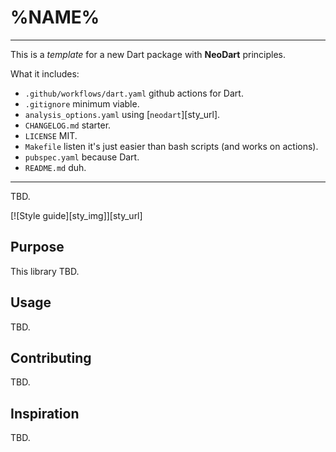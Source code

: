 # %NAME%

<!-- DELETE START -->

---

This is a _template_ for a new Dart package with **NeoDart** principles.

What it includes:

- `.github/workflows/dart.yaml` github actions for Dart.
- `.gitignore` minimum viable.
- `analysis_options.yaml` using [`neodart`][sty_url].
- `CHANGELOG.md` starter.
- `LICENSE` MIT.
- `Makefile` listen it's just easier than bash scripts (and works on actions).
- `pubspec.yaml` because Dart.
- `README.md` duh.

---

<!-- DELETE END -->

TBD.

<!-- ENABLE WHEN PUBLISHED
[![On pub.dev][pub_img]][pub_url]
[![Code coverage][cov_img]][cov_url]
[![Github action status][gha_img]][gha_url]
[![Dartdocs][doc_img]][doc_url]
-->

[![Style guide][sty_img]][sty_url]

[pub_url]: https://pub.dartlang.org/packages/%NAME%
[pub_img]: https://img.shields.io/pub/v/%NAME%.svg

<!-- ENABLE WHEN PUBLISHED
[gha_url]: https://github.com/neo-dart/%NAME%/actions
[gha_img]: https://github.com/neo-dart/%NAME%/workflows/Dart/badge.svg
[cov_url]: https://codecov.io/gh/neo-dart/%NAME%
[cov_img]: https://codecov.io/gh/neo-dart/%NAME%/branch/main/graph/badge.svg
[doc_url]: https://www.dartdocs.org/documentation/%NAME%/latest
[doc_img]: https://img.shields.io/badge/Documentation-%NAME%-blue.svg
[sty_url]: https://pub.dev/packages/neodart
[sty_img]: https://img.shields.io/badge/style-neodart-9cf.svg
-->

## Purpose

This library TBD.

## Usage

TBD.

## Contributing

TBD.

## Inspiration

TBD.
